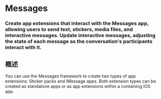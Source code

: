 # Messages
### Create app extensions that interact with the Messages app, allowing users to send text, stickers, media files, and interactive messages. Update interactive messages, adjusting the state of each message as the conversation's participants interact with it.
## 概述
You can use the Messages framework to create two types of app extensions: Sticker packs and iMessage apps. Both extension types can be created as standalone apps or as app extensions within a containing iOS app.
